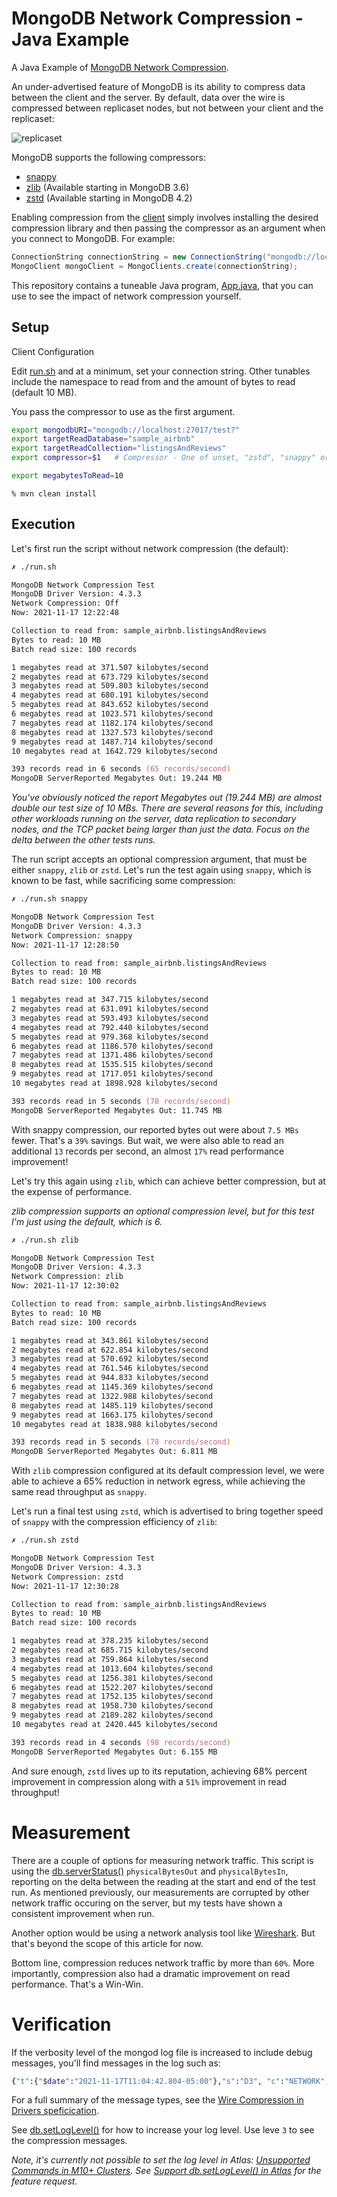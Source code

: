 # MongoDB Network Compression - Java Example

A Java Example of [MongoDB Network Compression](../READ.md).

An under-advertised feature of MongoDB is its ability to compress data between the client and the server. By default, data over the wire is compressed between replicaset nodes, but not between your client and the replicaset:

![replicaset](../img/architecture.png)

MongoDB supports the following compressors:

* [snappy](https://docs.mongodb.com/manual/reference/glossary/#std-term-snappy)
* [zlib](https://docs.mongodb.com/manual/reference/glossary/#std-term-zlib) (Available starting in MongoDB 3.6)
* [zstd](https://docs.mongodb.com/manual/reference/glossary/#std-term-zlib) (Available starting in MongoDB 4.2)

Enabling compression from the [client](https://docs.mongodb.com/drivers/java/sync/current/fundamentals/connection/#compression) simply involves installing the desired compression library and then passing the compressor as an argument when you connect to MongoDB. For example:

```Java
ConnectionString connectionString = new ConnectionString("mongodb://localhost/?compressors=zstd");
MongoClient mongoClient = MongoClients.create(connectionString);
```

This repository contains a tuneable Java program, [App.java](rsrc/main/java/com/mongodb/java/bootstrap/App.java), that you can use to see the impact of network compression yourself. 

## Setup
Client Configuration

Edit [run.sh](run.sh) and at a minimum, set your connection string. Other tunables include the namespace to read from and the amount of bytes to read (default 10 MB).

You pass the compressor to use as the first argument.

```zsh
export mongodbURI="mongodb://localhost:27017/test?"
export targetReadDatabase="sample_airbnb"
export targetReadCollection="listingsAndReviews"
export compressor=$1   # Compressor - One of unset, "zstd", "snappy" or "zlib"

export megabytesToRead=10
```

```Shell
% mvn clean install
```
## Execution

Let's first run the script without network compression (the default):

```zsh
✗ ./run.sh 

MongoDB Network Compression Test
MongoDB Driver Version: 4.3.3
Network Compression: Off
Now: 2021-11-17 12:22:48

Collection to read from: sample_airbnb.listingsAndReviews
Bytes to read: 10 MB
Batch read size: 100 records

1 megabytes read at 371.507 kilobytes/second
2 megabytes read at 673.729 kilobytes/second
3 megabytes read at 509.803 kilobytes/second
4 megabytes read at 680.191 kilobytes/second
5 megabytes read at 843.652 kilobytes/second
6 megabytes read at 1023.571 kilobytes/second
7 megabytes read at 1182.174 kilobytes/second
8 megabytes read at 1327.573 kilobytes/second
9 megabytes read at 1487.714 kilobytes/second
10 megabytes read at 1642.729 kilobytes/second

393 records read in 6 seconds (65 records/second)
MongoDB ServerReported Megabytes Out: 19.244 MB
```
_You've obviously noticed the report Megabytes out (19.244 MB) are almost double our test size of 10 MBs. There are several reasons for this, including other workloads running on the server, data replication to secondary nodes, and the TCP packet being larger than just the data. Focus on the delta between the other tests runs._

The run script accepts an optional compression argument, that must be either `snappy`, `zlib` or `zstd`. Let's run the test again using `snappy`, which is known to be fast, while sacrificing some compression:

```zsh
✗ ./run.sh snappy

MongoDB Network Compression Test
MongoDB Driver Version: 4.3.3
Network Compression: snappy
Now: 2021-11-17 12:28:50

Collection to read from: sample_airbnb.listingsAndReviews
Bytes to read: 10 MB
Batch read size: 100 records

1 megabytes read at 347.715 kilobytes/second
2 megabytes read at 631.091 kilobytes/second
3 megabytes read at 593.493 kilobytes/second
4 megabytes read at 792.440 kilobytes/second
5 megabytes read at 979.368 kilobytes/second
6 megabytes read at 1186.570 kilobytes/second
7 megabytes read at 1371.486 kilobytes/second
8 megabytes read at 1535.515 kilobytes/second
9 megabytes read at 1717.051 kilobytes/second
10 megabytes read at 1898.928 kilobytes/second

393 records read in 5 seconds (78 records/second)
MongoDB ServerReported Megabytes Out: 11.745 MB
```

With snappy compression, our reported bytes out were about `7.5 MBs` fewer. That's a `39%` savings. But wait, we were also able to read an additional `13` records per second, an almost `17%` read performance improvement!

Let's try this again using `zlib`, which can achieve better compression, but at the expense of performance.

_zlib compression supports an optional compression level, but for this test I'm just using the default, which is 6._

```zsh
✗ ./run.sh zlib  

MongoDB Network Compression Test
MongoDB Driver Version: 4.3.3
Network Compression: zlib
Now: 2021-11-17 12:30:02

Collection to read from: sample_airbnb.listingsAndReviews
Bytes to read: 10 MB
Batch read size: 100 records

1 megabytes read at 343.861 kilobytes/second
2 megabytes read at 622.854 kilobytes/second
3 megabytes read at 570.692 kilobytes/second
4 megabytes read at 761.546 kilobytes/second
5 megabytes read at 944.833 kilobytes/second
6 megabytes read at 1145.369 kilobytes/second
7 megabytes read at 1322.988 kilobytes/second
8 megabytes read at 1485.119 kilobytes/second
9 megabytes read at 1663.175 kilobytes/second
10 megabytes read at 1838.988 kilobytes/second

393 records read in 5 seconds (78 records/second)
MongoDB ServerReported Megabytes Out: 6.811 MB
```

With `zlib` compression configured at its default compression level, we were able to achieve a 65% reduction in network egress, while achieving the same read throughput as `snappy`.

Let's run a final test using `zstd`, which is advertised to bring together speed of `snappy` with the compression efficiency of `zlib`:

```zsh
✗ ./run.sh zstd

MongoDB Network Compression Test
MongoDB Driver Version: 4.3.3
Network Compression: zstd
Now: 2021-11-17 12:30:28

Collection to read from: sample_airbnb.listingsAndReviews
Bytes to read: 10 MB
Batch read size: 100 records

1 megabytes read at 378.235 kilobytes/second
2 megabytes read at 685.715 kilobytes/second
3 megabytes read at 759.864 kilobytes/second
4 megabytes read at 1013.604 kilobytes/second
5 megabytes read at 1256.381 kilobytes/second
6 megabytes read at 1522.207 kilobytes/second
7 megabytes read at 1752.135 kilobytes/second
8 megabytes read at 1958.730 kilobytes/second
9 megabytes read at 2189.282 kilobytes/second
10 megabytes read at 2420.445 kilobytes/second

393 records read in 4 seconds (98 records/second)
MongoDB ServerReported Megabytes Out: 6.155 MB
```

And sure enough, `zstd` lives up to its reputation, achieving 68% percent improvement in compression along with a `51%` improvement in read throughput!

# Measurement

There are a couple of options for measuring network traffic. This script is using the [db.serverStatus()](https://docs.mongodb.com/manual/reference/method/db.serverStatus/) `physicalBytesOut` and `physicalBytesIn`, reporting on the delta between the reading at the start and end of the test run. As mentioned previously, our measurements are corrupted by other network traffic occuring on the server, but my tests have shown a consistent improvement when run. 

Another option would be using a network analysis tool like [Wireshark](https://www.wireshark.org/). But that's beyond the scope of this article for now.

Bottom line, compression reduces network traffic by more than `60%`. More importantly, compression also had a dramatic improvement on read performance. That's a Win-Win.

# Verification
If the verbosity level of the mongod log file is increased to include debug messages, you'll find messages in the log such as:

```zsh
{"t":{"$date":"2021-11-17T11:04:42.804-05:00"},"s":"D3", "c":"NETWORK",  "id":22927,   "ctx":"conn141","msg":"Decompressing message","attr":{"compressor":"zstd"}}
```
For a full summary of the message types, see the [Wire Compression in Drivers speficication](https://github.com/mongodb/specifications/blob/master/source/compression/OP_COMPRESSED.rst).

See [db.setLogLevel()](https://docs.mongodb.com/manual/reference/method/db.setLogLevel/) for how to increase your log level. Use leve `3` to see the compression messages.


_Note, it's currently not possible to set the log level in Atlas: [Unsupported Commands in M10+ Clusters](https://docs.atlas.mongodb.com/reference/unsupported-commands-paid-tier-clusters/). See [Support db.setLogLevel() in Atlas](https://feedback.mongodb.com/forums/924145-atlas/suggestions/44452887-support-db-setloglevel-in-atlas) for the feature request._


